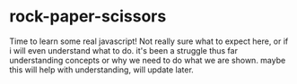 # rock-paper-scissors

Time to learn some real javascript!
Not really sure what to expect here, or if i will even understand what to do. it's been a struggle thus far understanding concepts or why we need to do what we are shown. maybe this will help with understanding, will update later.
